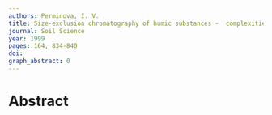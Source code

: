 ```yaml
---
authors: Perminova, I. V.
title: Size-exclusion chromatography of humic substances -  complexities of data interpretation attributable to non-size exclusion effects
journal: Soil Science
year: 1999
pages: 164, 834-840
doi: 
graph_abstract: 0
---
```


# Abstract 

 
